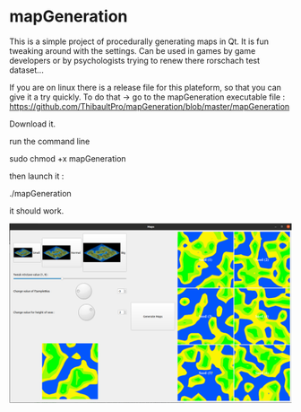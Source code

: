 # mapGeneration

This is a simple project of procedurally generating maps in Qt. 
It is fun tweaking around with the settings. 
Can be used in games by game developers or by psychologists trying to renew there rorschach test dataset...

If you are on linux there is a release file for this plateform, so that you can give it a try quickly.
To do that -> go to the mapGeneration executable file : https://github.com/ThibaultPro/mapGeneration/blob/master/mapGeneration

Download it.

run the command line 

sudo chmod +x mapGeneration

then launch it :

./mapGeneration

it should work.

![alt text](https://github.com/ThibaultPro/mapGeneration/blob/master/Screenshot%20from%202020-09-04%2011-18-44.png?raw=true)
